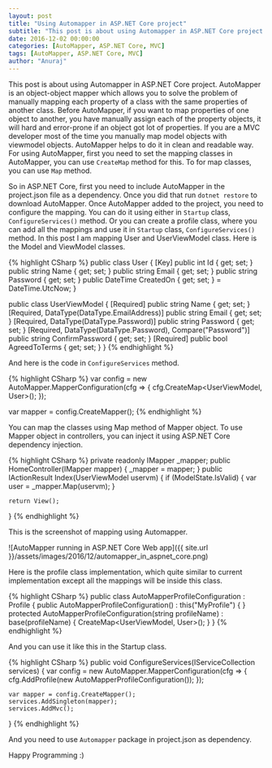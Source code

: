 ```yaml
---
layout: post
title: "Using Automapper in ASP.NET Core project"
subtitle: "This post is about using Automapper in ASP.NET Core project. AutoMapper is an object-object mapper which allows you to solve the problem of manually mapping each property of a class with the same properties of another class."
date: 2016-12-02 00:00:00
categories: [AutoMapper, ASP.NET Core, MVC]
tags: [AutoMapper, ASP.NET Core, MVC]
author: "Anuraj"
---
```

This post is about using Automapper in ASP.NET Core project. AutoMapper is an object-object mapper which allows you to solve the problem of manually mapping each property of a class with the same properties of another class. Before AutoMapper, if you want to map properties of one object to another, you have manually assign each of the property objects, it will hard and error-prone if an object got lot of properties. If you are a MVC developer most of the time you manually map model objects with viewmodel objects. AutoMapper helps to do it in clean and readable way. For using AutoMapper, first you need to set the mapping classes in AutoMapper, you can use `CreateMap` method for this. To for map classes, you can use `Map` method. 

So in ASP.NET Core, first you need to include AutoMapper in the project.json file as a dependency. Once you did that run `dotnet restore` to download AutoMapper. Once AutoMapper added to the project, you need to configure the mapping. You can do it using either in `Startup` class, `ConfigureServices()` method. Or you can create a profile class, where you can add all the mappings and use it in `Startup` class, `ConfigureServices()` method. In this post I am mapping User and UserViewModel class. Here is the Model and ViewModel classes.

{% highlight CSharp %}
public class User
{
    [Key]
    public int Id { get; set; }
    public string Name { get; set; }
    public string Email { get; set; }
    public string Password { get; set; }
    public DateTime CreatedOn { get; set; } = DateTime.UtcNow;
}

public class UserViewModel
{
    [Required]
    public string Name { get; set; }
    [Required, DataType(DataType.EmailAddress)]
    public string Email { get; set; }
    [Required, DataType(DataType.Password)]
    public string Password { get; set; }
    [Required, DataType(DataType.Password), Compare("Password")]
    public string ConfirmPassword { get; set; }
    [Required]
    public bool AgreedToTerms { get; set; }
}
{% endhighlight %}

And here is the code in `ConfigureServices` method.

{% highlight CSharp %}
var config = new AutoMapper.MapperConfiguration(cfg =>
{
    cfg.CreateMap<UserViewModel, User>();
});

var mapper = config.CreateMapper();
{% endhighlight %}

You can map the classes using Map method of Mapper object. To use Mapper object in controllers, you can inject it using ASP.NET Core dependency injection. 

{% highlight CSharp %}
private readonly IMapper _mapper;
public HomeController(IMapper mapper)
{
    _mapper = mapper;
}
public IActionResult Index(UserViewModel uservm)
{
    if (ModelState.IsValid)
    {
        var user = _mapper.Map<User>(uservm);
    }

    return View();
}
{% endhighlight %}

This is the screenshot of mapping using Automapper.

![AutoMapper running in ASP.NET Core Web app]({{ site.url }}/assets/images/2016/12/automapper_in_aspnet_core.png)

Here is the profile class implementation, which quite similar to current implementation except all the mappings will be inside this class.

{% highlight CSharp %}
public class AutoMapperProfileConfiguration : Profile
{
    public AutoMapperProfileConfiguration()
    : this("MyProfile")
    {
    }
    protected AutoMapperProfileConfiguration(string profileName)
    : base(profileName)
    {
        CreateMap<UserViewModel, User>();
    }
}
{% endhighlight %}

And you can use it like this in the Startup class.

{% highlight CSharp %}
public void ConfigureServices(IServiceCollection services)
{
    var config = new AutoMapper.MapperConfiguration(cfg =>
    {
        cfg.AddProfile(new AutoMapperProfileConfiguration());
    });

    var mapper = config.CreateMapper();
    services.AddSingleton(mapper);
    services.AddMvc();
}
{% endhighlight %}

And you need to use `Automapper` package in project.json as dependency.

Happy Programming :)
